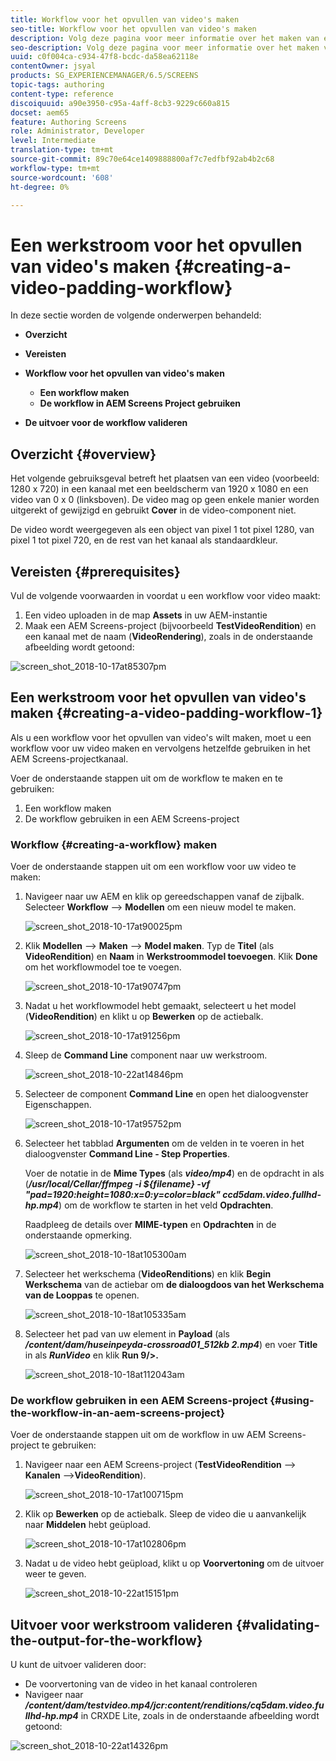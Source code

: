 ```yaml
---
title: Workflow voor het opvullen van video's maken
seo-title: Workflow voor het opvullen van video's maken
description: Volg deze pagina voor meer informatie over het maken van een video-opvulling in de workflow voor uw elementen.
seo-description: Volg deze pagina voor meer informatie over het maken van een video-opvulling in de workflow voor uw elementen.
uuid: c0f004ca-c934-47f8-bcdc-da58ea62118e
contentOwner: jsyal
products: SG_EXPERIENCEMANAGER/6.5/SCREENS
topic-tags: authoring
content-type: reference
discoiquuid: a90e3950-c95a-4aff-8cb3-9229c660a815
docset: aem65
feature: Authoring Screens
role: Administrator, Developer
level: Intermediate
translation-type: tm+mt
source-git-commit: 89c70e64ce1409888800af7c7edfbf92ab4b2c68
workflow-type: tm+mt
source-wordcount: '608'
ht-degree: 0%

---
```



# Een werkstroom voor het opvullen van video&#39;s maken {#creating-a-video-padding-workflow}

In deze sectie worden de volgende onderwerpen behandeld:

* **Overzicht**
* **Vereisten**
* **Workflow voor het opvullen van video&#39;s maken**
   * **Een workflow maken**
   * **De workflow in AEM Screens Project gebruiken**

* **De uitvoer voor de workflow valideren**

## Overzicht {#overview}

Het volgende gebruiksgeval betreft het plaatsen van een video (voorbeeld: 1280 x 720) in een kanaal met een beeldscherm van 1920 x 1080 en een video van 0 x 0 (linksboven). De video mag op geen enkele manier worden uitgerekt of gewijzigd en gebruikt **Cover** in de video-component niet.

De video wordt weergegeven als een object van pixel 1 tot pixel 1280, van pixel 1 tot pixel 720, en de rest van het kanaal als standaardkleur.

## Vereisten {#prerequisites}

Vul de volgende voorwaarden in voordat u een workflow voor video maakt:

1. Een video uploaden in de map **Assets** in uw AEM-instantie
1. Maak een AEM Screens-project (bijvoorbeeld **TestVideoRendition**) en een kanaal met de naam (**VideoRendering**), zoals in de onderstaande afbeelding wordt getoond:

![screen_shot_2018-10-17at85307pm](assets/screen_shot_2018-10-17at85307pm.png)

## Een werkstroom voor het opvullen van video&#39;s maken {#creating-a-video-padding-workflow-1}

Als u een workflow voor het opvullen van video&#39;s wilt maken, moet u een workflow voor uw video maken en vervolgens hetzelfde gebruiken in het AEM Screens-projectkanaal.

Voer de onderstaande stappen uit om de workflow te maken en te gebruiken:

1. Een workflow maken
1. De workflow gebruiken in een AEM Screens-project

### Workflow {#creating-a-workflow} maken

Voer de onderstaande stappen uit om een workflow voor uw video te maken:

1. Navigeer naar uw AEM en klik op gereedschappen vanaf de zijbalk. Selecteer **Workflow** —> **Modellen** om een nieuw model te maken.

   ![screen_shot_2018-10-17at90025pm](assets/screen_shot_2018-10-17at90025pm.png)

1. Klik **Modellen** —> **Maken** —> **Model maken**. Typ de **Titel** (als **VideoRendition**) en **Naam** in **Werkstroommodel toevoegen**. Klik **Done** om het workflowmodel toe te voegen.

   ![screen_shot_2018-10-17at90747pm](assets/screen_shot_2018-10-17at90747pm.png)

1. Nadat u het workflowmodel hebt gemaakt, selecteert u het model (**VideoRendition**) en klikt u op **Bewerken** op de actiebalk.

   ![screen_shot_2018-10-17at91256pm](assets/screen_shot_2018-10-17at91256pm.png)

1. Sleep de **Command Line** component naar uw werkstroom.

   ![screen_shot_2018-10-22at14846pm](assets/screen_shot_2018-10-22at14846pm.png)

1. Selecteer de component **Command Line** en open het dialoogvenster Eigenschappen.

   ![screen_shot_2018-10-17at95752pm](assets/screen_shot_2018-10-17at95752pm.png)

1. Selecteer het tabblad **Argumenten** om de velden in te voeren in het dialoogvenster **Command Line - Step Properties**.

   Voer de notatie in de **Mime Types** (als ***video/mp4***) en de opdracht in als (***/usr/local/Cellar/ffmpeg -i ${filename} -vf &quot;pad=1920:height=1080:x=0:y=color=black&quot; ccd5dam.video.fullhd-hp.mp4***) om de workflow te starten in het veld **Opdrachten**.

   Raadpleeg de details over **MIME-typen** en **Opdrachten** in de onderstaande opmerking.

   ![screen_shot_2018-10-18at105300am](assets/screen_shot_2018-10-18at105300am.png)

1. Selecteer het werkschema (**VideoRenditions**) en klik **Begin Werkschema** van de actiebar om **de dialoogdoos van het Werkschema van de Looppas** te openen.

   ![screen_shot_2018-10-18at105335am](assets/screen_shot_2018-10-18at105335am.png)

1. Selecteer het pad van uw element in **Payload** (als ***/content/dam/huseinpeyda-crossroad01_512kb 2.mp4***) en voer **Title** in als ***RunVideo*** en klik **Run 9/>.**

   ![screen_shot_2018-10-18at112043am](assets/screen_shot_2018-10-18at112043am.png)

### De workflow gebruiken in een AEM Screens-project {#using-the-workflow-in-an-aem-screens-project}

Voer de onderstaande stappen uit om de workflow in uw AEM Screens-project te gebruiken:

1. Navigeer naar een AEM Screens-project (**TestVideoRendition** —> **Kanalen** —>**VideoRendition**).

   ![screen_shot_2018-10-17at100715pm](assets/screen_shot_2018-10-17at100715pm.png)

1. Klik op **Bewerken** op de actiebalk. Sleep de video die u aanvankelijk naar **Middelen** hebt geüpload.

   ![screen_shot_2018-10-17at102806pm](assets/screen_shot_2018-10-17at102806pm.png)

1. Nadat u de video hebt geüpload, klikt u op **Voorvertoning** om de uitvoer weer te geven.

   ![screen_shot_2018-10-22at15151pm](assets/screen_shot_2018-10-22at15151pm.png)

## Uitvoer voor werkstroom valideren {#validating-the-output-for-the-workflow}

U kunt de uitvoer valideren door:

* De voorvertoning van de video in het kanaal controleren
* Navigeer naar ***/content/dam/testvideo.mp4/jcr:content/renditions/cq5dam.video.fullhd-hp.mp4*** in CRXDE Lite, zoals in de onderstaande afbeelding wordt getoond:

![screen_shot_2018-10-22at14326pm](assets/screen_shot_2018-10-22at14326pm.png)

